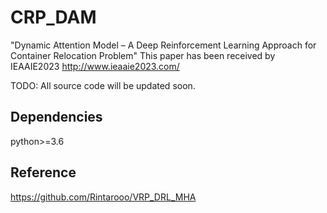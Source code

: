 # CRP_DAM
"Dynamic Attention Model – A Deep Reinforcement Learning Approach for Container Relocation Problem"
This paper has been received by IEAAIE2023  http://www.ieaaie2023.com/



TODO: All source code will be updated soon.

## Dependencies

python>=3.6

## Reference
https://github.com/Rintarooo/VRP_DRL_MHA
